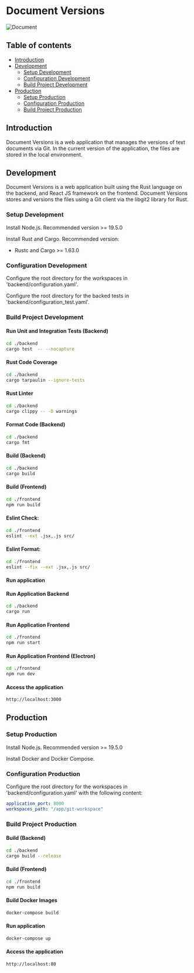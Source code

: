 # Document Versions

![Document](https://github.com/sitMCella/doc-versions/wiki/images/Document.png)

## Table of contents

* [Introduction](#introduction)
* [Development](#development)
    * [Setup Development](#setup-development)
    * [Configuration Development](#configuration-development)
    * [Build Project Development](#build-project-development)
* [Production](#production)
  * [Setup Production](#setup-production)
  * [Configuration Production](#configuration-production)
  * [Build Project Production](#build-project-production)

## Introduction

Document Versions is a web application that manages the versions of text documents via Git.
In the current version of the application, the files are stored in the local environment.

## Development

Document Versions is a web application built using the Rust language on the backend, and React JS framework on the frontend.
Document Versions stores and versions the files using a Git client via the libgit2 library for Rust.

### Setup Development

Install Node.js. Recommended version >= 19.5.0

Install Rust and Cargo. Recommended version:
- Rustc and Cargo >= 1.63.0

### Configuration Development

Configure the root directory for the workspaces in 'backend/configuration.yaml'.

Configure the root directory for the backed tests in 'backend/configuration_test.yaml'.

### Build Project Development

#### Run Unit and Integration Tests (Backend)

``` sh
cd ./backend
cargo test  -- --nocapture
```

#### Rust Code Coverage

```sh
cd ./backend
cargo tarpaulin --ignore-tests
```

#### Rust Linter

```sh
cd ./backend
cargo clippy -- -D warnings
```

#### Format Code (Backend)

```sh
cd ./backend
cargo fmt
```

#### Build (Backend)

``` sh
cd ./backend
cargo build
```

#### Build (Frontend)

``` sh
cd ./frontend
npm run build
```

#### Eslint Check:

```sh
cd ./frontend
eslint --ext .jsx,.js src/
```

#### Eslint Format:

```sh
cd ./frontend
eslint --fix --ext .jsx,.js src/
```

#### Run application

#### Run Application Backend

``` sh
cd ./backend
cargo run
```

#### Run Application Frontend

``` sh
cd ./frontend
npm run start
```

#### Run Application Frontend (Electron)

``` sh
cd ./frontend
npm run dev
```

#### Access the application

```sh
http://localhost:3000
```

## Production

### Setup Production

Install Node.js. Recommended version >= 19.5.0

Install Docker and Docker Compose.

### Configuration Production

Configure the root directory for the workspaces in 'backend/configuration.yaml' with the following content:

``` yaml
application_port: 8000
workspaces_path: "/app/git-workspace"
```

### Build Project Production

#### Build (Backend)

``` sh
cd ./backend
cargo build --release
```

#### Build (Frontend)

``` sh
cd ./frontend
npm run build
```

#### Build Docker Images

``` sh
docker-compose build
```

#### Run application

```sh
docker-compose up
```

#### Access the application

```sh
http://localhost:80
```
